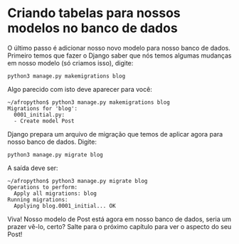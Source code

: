 # Criando tabelas para nossos modelos no banco de dados

O último passo é adicionar nosso novo modelo para nosso banco de dados. Primeiro temos que fazer o Django saber que nós temos algumas mudanças em nosso modelo (só criamos isso), digite:
```
python3 manage.py makemigrations blog
```

Algo parecido com isto deve aparecer para você:

```
~/afropython$ python3 manage.py makemigrations blog
Migrations for 'blog':
  0001_initial.py:
  - Create model Post
```

Django prepara um arquivo de migração que temos de aplicar agora para nosso banco de dados. Digite:
```
python3 manage.py migrate blog
```

A saída deve ser:
```
~/afropython$ python3 manage.py migrate blog
Operations to perform:
  Apply all migrations: blog
Running migrations:
  Applying blog.0001_initial... OK
```

Viva! Nosso modelo de Post está agora em nosso banco de dados, seria um prazer vê-lo, certo? Salte para o próximo capítulo para ver o aspecto do seu Post!
